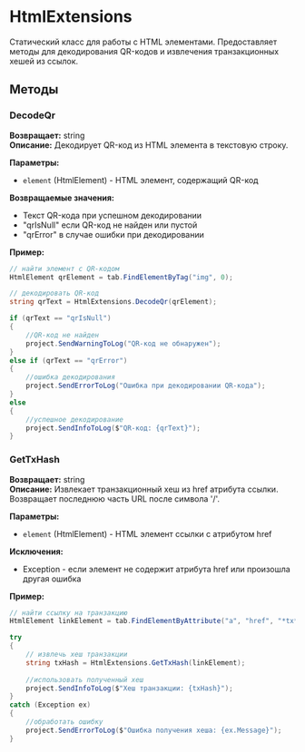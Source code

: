 # HtmlExtensions

Статический класс для работы с HTML элементами. Предоставляет методы для декодирования QR-кодов и извлечения транзакционных хешей из ссылок.

## Методы

### DecodeQr
**Возвращает:** string  
**Описание:** Декодирует QR-код из HTML элемента в текстовую строку.

**Параметры:**
- `element` (HtmlElement) - HTML элемент, содержащий QR-код

**Возвращаемые значения:**
- Текст QR-кода при успешном декодировании
- "qrIsNull" если QR-код не найден или пустой  
- "qrError" в случае ошибки при декодировании

**Пример:**
```csharp
// найти элемент с QR-кодом
HtmlElement qrElement = tab.FindElementByTag("img", 0);

// декодировать QR-код
string qrText = HtmlExtensions.DecodeQr(qrElement);

if (qrText == "qrIsNull")
{
    //QR-код не найден
    project.SendWarningToLog("QR-код не обнаружен");
}
else if (qrText == "qrError") 
{
    //ошибка декодирования
    project.SendErrorToLog("Ошибка при декодировании QR-кода");
}
else
{
    //успешное декодирование  
    project.SendInfoToLog($"QR-код: {qrText}");
}
```

### GetTxHash
**Возвращает:** string  
**Описание:** Извлекает транзакционный хеш из href атрибута ссылки. Возвращает последнюю часть URL после символа '/'.

**Параметры:**
- `element` (HtmlElement) - HTML элемент ссылки с атрибутом href

**Исключения:**
- Exception - если элемент не содержит атрибута href или произошла другая ошибка

**Пример:**
```csharp
// найти ссылку на транзакцию
HtmlElement linkElement = tab.FindElementByAttribute("a", "href", "*tx*", "text", 0);

try 
{
    // извлечь хеш транзакции
    string txHash = HtmlExtensions.GetTxHash(linkElement);
    
    //использовать полученный хеш
    project.SendInfoToLog($"Хеш транзакции: {txHash}");
}
catch (Exception ex)
{
    //обработать ошибку
    project.SendErrorToLog($"Ошибка получения хеша: {ex.Message}");
}
```